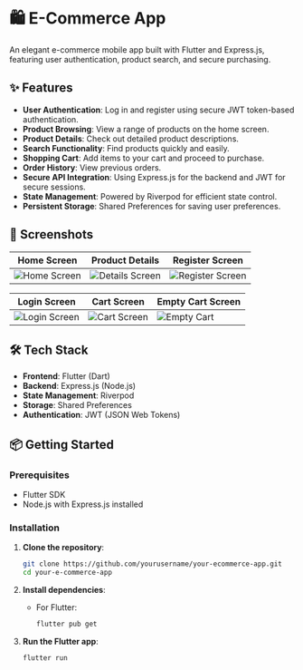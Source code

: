 # 🛍️ E-Commerce App

An elegant e-commerce mobile app built with Flutter and Express.js, featuring user authentication, product search, and secure purchasing.

## ✨ Features

- **User Authentication**: Log in and register using secure JWT token-based authentication.
- **Product Browsing**: View a range of products on the home screen.
- **Product Details**: Check out detailed product descriptions.
- **Search Functionality**: Find products quickly and easily.
- **Shopping Cart**: Add items to your cart and proceed to purchase.
- **Order History**: View previous orders.
- **Secure API Integration**: Using Express.js for the backend and JWT for secure sessions.
- **State Management**: Powered by Riverpod for efficient state control.
- **Persistent Storage**: Shared Preferences for saving user preferences.

## 🚀 Screenshots

| Home Screen | Product Details | Register Screen |
|-------------|-----------------|-----------------|
| ![Home Screen](https://github.com/user-attachments/assets/f8ded13d-a59a-4d90-ab79-5335426c6ebb) | ![Details Screen](https://github.com/user-attachments/assets/2a71147d-7564-45cd-8ed7-1446b26d387a) | ![Register Screen](https://github.com/user-attachments/assets/a748fdb9-d193-4574-8b34-65db37646fcc) |

| Login Screen | Cart Screen | Empty Cart Screen |
|--------------|-------------|-------------------|
| ![Login Screen](https://github.com/user-attachments/assets/d9a020bf-aba1-4916-8993-66da89bbaeef) | ![Cart Screen](https://github.com/user-attachments/assets/0e85f79e-5537-47c7-b709-b7717aed094f) | ![Empty Cart](https://github.com/user-attachments/assets/c846a977-ec59-4bf1-a3b5-2afee26984d0) |

## 🛠️ Tech Stack

- **Frontend**: Flutter (Dart)
- **Backend**: Express.js (Node.js)
- **State Management**: Riverpod
- **Storage**: Shared Preferences
- **Authentication**: JWT (JSON Web Tokens)

## 📦 Getting Started

### Prerequisites

- Flutter SDK
- Node.js with Express.js installed

### Installation

1. **Clone the repository**:
    ```bash
    git clone https://github.com/yourusername/your-ecommerce-app.git
    cd your-e-commerce-app
    ```

2. **Install dependencies**:
    - For Flutter:
      ```bash
      flutter pub get
      ```

3. **Run the Flutter app**:
    ```bash
    flutter run
    ```



